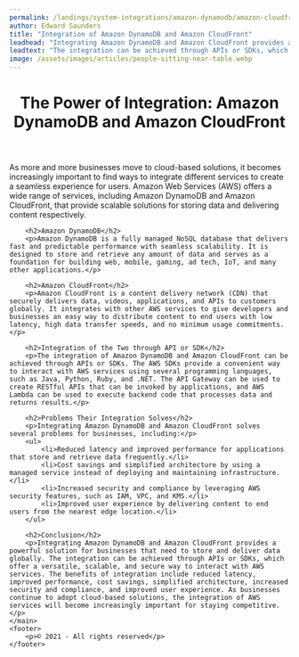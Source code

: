 ```yaml
---
permalink: /landings/system-integrations/amazon-dynamodb/amazon-cloudfront
author: Edward Saunders
title: "Integration of Amazon DynamoDB and Amazon CloudFront"
leadhead: "Integrating Amazon DynamoDB and Amazon CloudFront provides a powerful solution for businesses that need to store and deliver data globally"
leadtext: "The integration can be achieved through APIs or SDKs, which offer a versatile, scalable, and secure way to interact with AWS services. The benefits of integration include reduced latency, improved performance, cost savings, simplified architecture, increased security and compliance, and improved user experience. As businesses continue to adopt cloud-based solutions, the integration of AWS services will become increasingly important for staying competitive."
image: /assets/images/articles/people-sitting-near-table.webp
---
```

<div class="arttext">	<header>
		<h1>The Power of Integration: Amazon DynamoDB and Amazon CloudFront</h1>
	</header>
	<main>
		<p>As more and more businesses move to cloud-based solutions, it becomes increasingly important to find ways to integrate different services to create a seamless experience for users. Amazon Web Services (AWS) offers a wide range of services, including Amazon DynamoDB and Amazon CloudFront, that provide scalable solutions for storing data and delivering content respectively.</p>

		<h2>Amazon DynamoDB</h2>
		<p>Amazon DynamoDB is a fully managed NoSQL database that delivers fast and predictable performance with seamless scalability. It is designed to store and retrieve any amount of data and serves as a foundation for building web, mobile, gaming, ad tech, IoT, and many other applications.</p>

		<h2>Amazon CloudFront</h2>
		<p>Amazon CloudFront is a content delivery network (CDN) that securely delivers data, videos, applications, and APIs to customers globally. It integrates with other AWS services to give developers and businesses an easy way to distribute content to end users with low latency, high data transfer speeds, and no minimum usage commitments.</p>

		<h2>Integration of the Two through API or SDK</h2>
		<p>The integration of Amazon DynamoDB and Amazon CloudFront can be achieved through APIs or SDKs. The AWS SDKs provide a convenient way to interact with AWS services using several programming languages, such as Java, Python, Ruby, and .NET. The API Gateway can be used to create RESTful APIs that can be invoked by applications, and AWS Lambda can be used to execute backend code that processes data and returns results.</p>

		<h2>Problems Their Integration Solves</h2>
		<p>Integrating Amazon DynamoDB and Amazon CloudFront solves several problems for businesses, including:</p>
		<ul>
			<li>Reduced latency and improved performance for applications that store and retrieve data frequently.</li>
			<li>Cost savings and simplified architecture by using a managed service instead of deploying and maintaining infrastructure.</li>
			<li>Increased security and compliance by leveraging AWS security features, such as IAM, VPC, and KMS.</li>
			<li>Improved user experience by delivering content to end users from the nearest edge location.</li>
		</ul>

		<h2>Conclusion</h2>
		<p>Integrating Amazon DynamoDB and Amazon CloudFront provides a powerful solution for businesses that need to store and deliver data globally. The integration can be achieved through APIs or SDKs, which offer a versatile, scalable, and secure way to interact with AWS services. The benefits of integration include reduced latency, improved performance, cost savings, simplified architecture, increased security and compliance, and improved user experience. As businesses continue to adopt cloud-based solutions, the integration of AWS services will become increasingly important for staying competitive.</p>
	</main>
	<footer>
		<p>© 2021 - All rights reserved</p>
	</footer>
</div>
